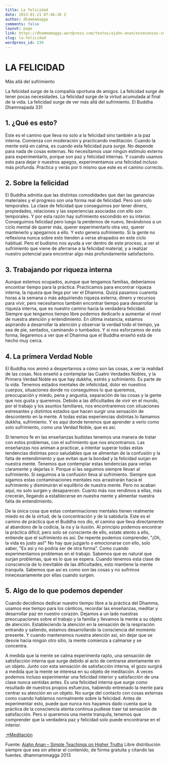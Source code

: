 ```yaml
---
title: La felicidad
date: 2013-01-21 07:46:36 Z
author: dhammamagga
comments: false
layout: page
link: https://dhammamagga.wordpress.com/textos/ajahn-anan/ensenanzas-sencillas-sobre-realidades-superiores/la-felicidad/
slug: la-felicidad
wordpress_id: 239
---
```


# **LA FELICIDAD**


Más allá del sufrimiento

La felicidad surge de la compañía oportuna de amigos.
La felicidad surge de tener pocas necesidades.
La felicidad surge de la virtud acumulada al final de la vida.
La felicidad surge de ver más allá del sufrimiento.
El Buddha
Dhammapada 331<!-- more -->


## **1. ¿Qué es esto?**


Este es el camino que lleva no solo a la felicidad sino también a la paz interna. Comienza con moderación y practicando meditación. Cuando la mente está en calma, es cuando esta felicidad pura surge. No depende para nada de cosas externas. No necesitamos usar ningún estímulo externo para experimentarlo, porque son paz y felicidad internas. Y cuando usamos esto para dejar ir nuestros apegos, experimentamos una felicidad incluso más profunda. Practica y verás por ti mismo que este es el camino correcto.


## **2. Sobre la felicidad**


El Buddha admitía que las distintas comodidades que dan las ganancias materiales y el progreso son una forma real de felicidad. Pero son solo temporales. La clase de felicidad que conseguimos por tener dinero, propiedades, relaciones y las experiencias asociadas con ello son temporales. Y por esta razón hay sufrimiento escondido en su interior. Conseguimos felicidad pero luego la perdemos de nuevo, llevándonos a un ciclo mental de querer más, querer experimentarlo otra vez, querer mantenerlo y apegarnos a ello. Y esto genera sufrimiento. Si la gente no reflexiona nunca sobre esto tienden a verse atrapados en este ciclo habitual. Pero el budismo nos ayuda a ver dentro de este proceso, a ver el sufrimiento que viene de aferrarse a la felicidad material, y a realizar nuestro potencial para encontrar algo más profundamente satisfactorio.


## 3. Trabajando por riqueza interna


Aunque estemos ocupados, aunque que tengamos familias, deberíamos encontrar tiempo para la práctica. Practicamos para encontrar riqueza interna, la riqueza que llega por ver el Dhamma. Quizá pasamos cuarenta horas a la semana o más adquiriendo riqueza externa, dinero y recursos para vivir, pero necesitamos también encontrar tiempo para desarrollar la riqueza interna, que es nuestro camino hacia la verdadera felicidad. Siempre que tengamos tiempo libre podemos dedicarlo a aumentar el nivel de nuestra atención y entendimiento. En última instancia, estamos aspirando a desarrollar la atención y observar la verdad todo el tiempo, ya sea de pie, sentados, caminando o tumbados. Y si nos esforzamos de esta forma, llegaremos a ver que el Dhamma que el Buddha enseñó está de hecho muy cerca.


## 4. La primera Verdad Noble


El Buddha nos animó a despertarnos a cómo son las cosas, a ver la realidad de las cosas. Nos enseñó a contemplar las Cuatro Verdades Nobles, y la Primera Verdad Noble es que hay dukkha, estrés y sufrimiento. Es parte de la vida. Tenemos estados mentales de infelicidad, dolor en nuestros cuerpos, situaciones donde no conseguimos lo que queremos, preocupación y miedo, pena y angustia, separación de las cosas y la gente que nos gusta y queremos. Debido a las dificultades de vivir en el mundo, por el trabajo y los asuntos familiares, nos encontraremos con situaciones estresantes y distintos estados que hacen surgir una sensación de descontento en la mente. A todas estas experiencias distintas lo llamamos dukkha, sufrimiento. Y es aquí donde tenemos que aprender a verlo como solo sufrimiento, como una Verdad Noble, que es así.

Si tenemos fe en las enseñanzas budistas tenemos una manera de tratar con estos problemas, con el sufrimiento que nos encontramos. Las enseñanzas nos animan a practicar, a intentar superar todas estas tendencias distintas poco saludables que se alimentan de la confusión y la falta de entendimiento y que evitan que la bondad y la felicidad surjan en nuestra mente. Tenemos que contemplar estas tendencias para verlas claramente y dejarlas ir. Porque si las seguimos siempre llevan al sufrimiento. Si seguimos a la confusión lleva al sufrimiento. Siempre que sigamos estas contaminaciones mentales nos arrastrarán hacia el sufrimiento y disminuirán el equilibrio de nuestra mente. Pero no acaban aquí, no solo surgen y desaparecen. Cuanto más nos rendimos a ellas, más crecerán, llegando a establecerse en nuestra mente y alimentar nuestra falta de entendimiento.

De la única cosa que estas contaminaciones mentales tienen realmente miedo es de la virtud, de la concentración y de la sabiduría. Este es el camino de práctica que el Buddha nos dio, el camino que lleva directamente al abandono de la codicia, la ira y la ilusión. Al principio podemos encontrar la práctica difícil, pero solo sé consciente de ello, estate atento a ello, entiende que el sufrimiento es así. De repente podemos comprender, "¡Oh, la vida es justo así!" No hay que juzgarlo o emocionarse con ello, solo saber, "Es así y no podría ser de otra forma". Como cuando experimentamos problemas en el trabajo. Sabemos que es natural que surjan problemas, que es lo que se espera. Cuando tenemos esta clase de consciencia de lo inevitable de las dificultades, esto mantiene la mente tranquila. Sabemos que así es como son las cosas y no sufrimos innecesariamente por ellas cuando surgen.


## 5. Algo de lo que podemos depender


Cuando decidimos dedicar nuestro tiempo libre a la práctica del Dhamma, usamos ese tiempo para los cánticos, recordar las enseñanzas, meditar y desarrollar paz en nuestro corazón. Dejamos a un lado nuestras preocupaciones sobre el trabajo y la familia y llevamos la mente a su objeto de atención. Estableciendo la atención en la sensación de la respiración entrando y saliendo, estamos desarrollando la consciencia del momento presente. Y cuando mantenemos nuestra atención así, sin dejar que se desvíe hacia ningún otro sitio, la mente comienza a calmarse y se concentra.

A medida que la mente se calma experimenta rapto, una sensación de satisfacción interna que surge debido al acto de centrarse atentamente en un objeto. Junto con esta sensación de satisfacción interna, el gozo surgirá a medida que la mente se interesa en su objeto de meditación. A veces podemos incluso experimentar una felicidad interior y satisfacción de una clase nunca sentidas antes. Es una felicidad interna que surge como resultado de nuestros propios esfuerzos, habiendo entrenado la mente para centrar su atención en un objeto. No surge del contacto con cosas externas como cuando hablamos normalmente sobre la felicidad. Antes de experimentar esto, puede que nunca nos hayamos dado cuenta que la práctica de la consciencia atenta continua pudiese traer tal sensación de satisfacción. Pero si queremos una mente tranquila, tenemos que comprender que la verdadera paz y felicidad solo puede encontrarse en el interior.




[->Meditación](http://dhammamagga.wordpress.com/textos/ajahn-anan/ensenanzas-sencillas-sobre-realidades-superiores/meditacion/)


<!-- more -->


Fuente: [Ajahn Anan – Simple Teachings on Higher Truths](http://www.watmarpjan.org/en/en-book-cds.html)
Libre distribución siempre que sea sin alterar el contenido, de forma gratuita y citando las fuentes.
dhammammagga 2013
